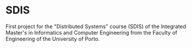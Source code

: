 # SDIS

First project for the "Distributed Systems" course (SDIS) of the Integrated Master's in Informatics and Computer Engineering from the Faculty of Engineering of the University of Porto.